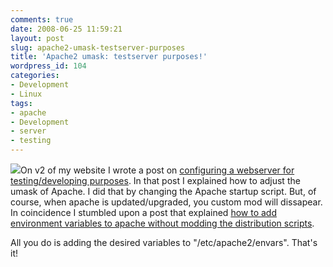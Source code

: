 ```yaml
---
comments: true
date: 2008-06-25 11:59:21
layout: post
slug: apache2-umask-testserver-purposes
title: 'Apache2 umask: testserver purposes!'
wordpress_id: 104
categories:
- Development
- Linux
tags:
- apache
- Development
- server
- testing
---
```


[![](/images/uploads/2008/06/apache-300x225.gif)](/images/uploads/2008/06/apache.gif)On v2 of my website I wrote a post on [configuring a webserver for testing/developing purposes](http://v2.vanutsteen.nl/projects/configuring-a-testserver.html). In that post I explained how to adjust the umask of Apache. I did that by changing the Apache startup script. But, of course, when apache is updated/upgraded, you custom mod will dissapear. In coincidence I stumbled upon a post that explained [how to add environment variables to apache without modding the distribution scripts](http://ubuntuforums.org/showthread.php?t=549457).

All you do is adding the desired variables to "/etc/apache2/envars". That's it!
